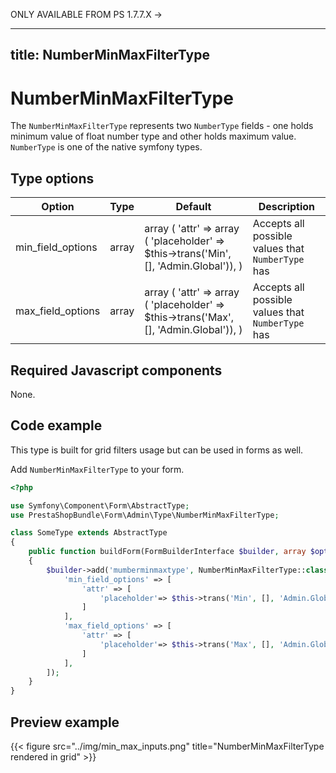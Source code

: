 ONLY AVAILABLE FROM PS 1.7.7.X ->

---
title: NumberMinMaxFilterType
---

# NumberMinMaxFilterType

The `NumberMinMaxFilterType` represents two `NumberType` fields - one holds minimum value of float number type and other holds maximum value.
`NumberType` is one of the native symfony types.

## Type options

| Option   | Type    | Default | Description                           |
| -------- | ------- | ------- | ------------------------------------- |
| min_field_options  | array   | array ( 'attr' => array ( 'placeholder' => $this->trans('Min', [], 'Admin.Global')), )   | Accepts all possible values that `NumberType` has |
| max_field_options | array | array ( 'attr' => array ( 'placeholder' => $this->trans('Max', [], 'Admin.Global')), )   | Accepts all possible values that `NumberType` has      |

## Required Javascript components
    
None.

## Code example

This type is built for grid filters usage but can be used in forms as well.

Add `NumberMinMaxFilterType` to your form.

```php
<?php

use Symfony\Component\Form\AbstractType;
use PrestaShopBundle\Form\Admin\Type\NumberMinMaxFilterType;

class SomeType extends AbstractType
{
    public function buildForm(FormBuilderInterface $builder, array $options)
    {
        $builder->add('mumberminmaxtype', NumberMinMaxFilterType::class, [
            'min_field_options' => [
                'attr' => [
                    'placeholder'=> $this->trans('Min', [], 'Admin.Global')
                ]
            ],
            'max_field_options' => [
                'attr' => [
                    'placeholder'=> $this->trans('Max', [], 'Admin.Global')
                ]
            ],
        ]);
    }
}
```

## Preview example

{{< figure src="../img/min_max_inputs.png" title="NumberMinMaxFilterType rendered in grid" >}}
